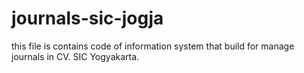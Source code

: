 # journals-sic-jogja

this file is contains code of information system that build for manage journals in CV. SIC Yogyakarta.

